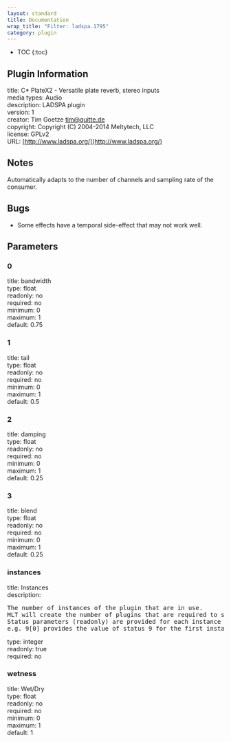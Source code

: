```yaml
---
layout: standard
title: Documentation
wrap_title: "Filter: ladspa.1795"
category: plugin
---
```

* TOC
{:toc}

## Plugin Information

title: C* PlateX2 - Versatile plate reverb, stereo inputs  
media types:
Audio  
description: LADSPA plugin  
version: 1  
creator: Tim Goetze <tim@quitte.de>  
copyright: Copyright (C) 2004-2014 Meltytech, LLC  
license: GPLv2  
URL: [http://www.ladspa.org/](http://www.ladspa.org/)  

## Notes

Automatically adapts to the number of channels and sampling rate of the consumer.

## Bugs

* Some effects have a temporal side-effect that may not work well.


## Parameters

### 0

title: bandwidth    
type: float  
readonly: no  
required: no  
minimum: 0  
maximum: 1  
default: 0.75  

### 1

title: tail    
type: float  
readonly: no  
required: no  
minimum: 0  
maximum: 1  
default: 0.5  

### 2

title: damping    
type: float  
readonly: no  
required: no  
minimum: 0  
maximum: 1  
default: 0.25  

### 3

title: blend    
type: float  
readonly: no  
required: no  
minimum: 0  
maximum: 1  
default: 0.25  

### instances

title: Instances    
description:
<pre>
The number of instances of the plugin that are in use.
MLT will create the number of plugins that are required to support the number of audio channels.
Status parameters (readonly) are provided for each instance and are accessed by specifying the instance number after the identifier (starting at zero).
e.g. 9[0] provides the value of status 9 for the first instance.
</pre>
type: integer  
readonly: true  
required: no  

### wetness

title: Wet/Dry    
type: float  
readonly: no  
required: no  
minimum: 0  
maximum: 1  
default: 1  

